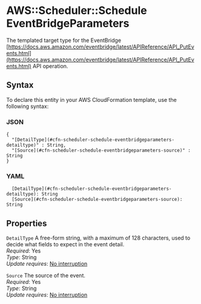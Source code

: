 # AWS::Scheduler::Schedule EventBridgeParameters<a name="aws-properties-scheduler-schedule-eventbridgeparameters"></a>

The templated target type for the EventBridge [https://docs.aws.amazon.com/eventbridge/latest/APIReference/API_PutEvents.html](https://docs.aws.amazon.com/eventbridge/latest/APIReference/API_PutEvents.html) API operation\.

## Syntax<a name="aws-properties-scheduler-schedule-eventbridgeparameters-syntax"></a>

To declare this entity in your AWS CloudFormation template, use the following syntax:

### JSON<a name="aws-properties-scheduler-schedule-eventbridgeparameters-syntax.json"></a>

```
{
  "[DetailType](#cfn-scheduler-schedule-eventbridgeparameters-detailtype)" : String,
  "[Source](#cfn-scheduler-schedule-eventbridgeparameters-source)" : String
}
```

### YAML<a name="aws-properties-scheduler-schedule-eventbridgeparameters-syntax.yaml"></a>

```
  [DetailType](#cfn-scheduler-schedule-eventbridgeparameters-detailtype): String
  [Source](#cfn-scheduler-schedule-eventbridgeparameters-source): String
```

## Properties<a name="aws-properties-scheduler-schedule-eventbridgeparameters-properties"></a>

`DetailType`  <a name="cfn-scheduler-schedule-eventbridgeparameters-detailtype"></a>
A free\-form string, with a maximum of 128 characters, used to decide what fields to expect in the event detail\.  
*Required*: Yes  
*Type*: String  
*Update requires*: [No interruption](https://docs.aws.amazon.com/AWSCloudFormation/latest/UserGuide/using-cfn-updating-stacks-update-behaviors.html#update-no-interrupt)

`Source`  <a name="cfn-scheduler-schedule-eventbridgeparameters-source"></a>
The source of the event\.  
*Required*: Yes  
*Type*: String  
*Update requires*: [No interruption](https://docs.aws.amazon.com/AWSCloudFormation/latest/UserGuide/using-cfn-updating-stacks-update-behaviors.html#update-no-interrupt)